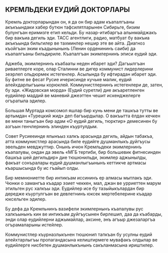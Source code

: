 ## КРЕМЛЬДЕКИ ЕУДИЙ ДОКТОРЛАРЫ

Кремль докторларындан он, я да он бир адам къапалгъаны акъкъындаки хабер бутюн тафсилятларынен Сибирьге, бизим булунгъан еримизге етип кельди.
Бу назар-итибаргъа алынмайджакъ бир вакъиа дегиль эди.
ТАСС агентлиги, радио, матбуат бу вакъиа акъкъында бильгилер ве тахминлер нешир эте ве айта.
Диагноз къойгъан эким къадынынынъ (Ленин орденининъ саиби) да къапалгъаны бильдириле.
Къапалгъан экимлернинъ эписи еудий эди.

Аджеба, экимлернинъ къабааты неден ибарет эди?
Дагъылгъан риваетлерге коре, олар Сталинни ве дигер коммунист лидерлерини зеэрлеп ольдюрмек истегенлер.
Асылында бу ифтирадан ибарет эди.
Бу фитне ве фесат Русие ичерисинде кучьке малик, еудий алейхдарлыгъыны корюклей.
Коммунистлернинъ истегенлери де, затен, бу эди.
«Жидовская морда» (Еудий суретли) дие акъаретленген еудийлер маддий ве маневий джеэттен чешит искенджелерге огъратыла эдилер.

Большая Муртада комсомол яшлар бир кунь мени де ташкъа тутты ве артымдан «Турецкий жид» деп багъырдылар.
О вакъытта ёлдан кечкен ве мени таныгъан бир адам «О еудий дегиль, тюрктир» демесинен бу азгъын генчлернинъ элинден къуртулдым.

Совет Русиееинде ялынъыз халкъ арасында дегиль, айдын табакъа, атта коммунистлер арасында биле еудийге душманлыкъ дуйгъусы эвельден мевджуттир.
Онынъ ичюн Кремльдеки экимлернинъ къапалувы, ондан да эвель «МГБ тертиби, бир большевик фитнесинден башкъа шей дегильдир» дие тюшюнильди, экимлер аджынылды, факъат сонъралары еудий душманлыгъынынъ кеттикче артмасы къаршысында бу ис гъайып олды.

Бир мемнюниетте бир интикъам иссининъ ер алмасы мытлакъ эди.
Чюнки о замангъа къадар эзиет чеккен, мал, джан ве урриеттен марум этильген рус халкъы эди.
Еудийлер исе бу тазыйыкълардан бир дередже къуртулгъан ве девлетнинъ юксек мертебелерине къадар юксельген эдилер.

Бу дефа да Кремльнинъ вазифели экимлернынъ къапалувы рус халкъынынъ кин ве интикъам дуйгъусынен бирлешип, даа да къабарды, энди олар еудийлерни аджымайлар, аксине, энъ агъыр джезаларгъа огърамаларыны истейлер.

Коммунистлер къурназлыкънен тюшюнип тапкъан бу усулны еудий алейхтарлыгъы пропагандасына келиштирмеге мувафакъ олдылар ве еудийлерге нисбетен душманлыкънынъ сакъланмасына ириштилер.
